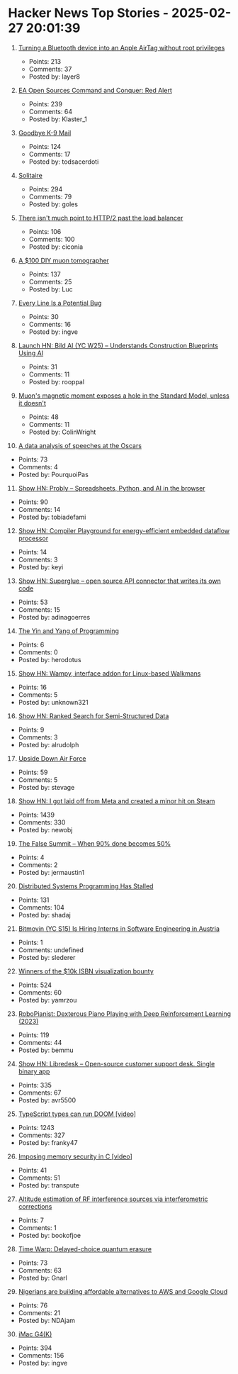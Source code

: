 # Hacker News Top Stories - 2025-02-27 20:01:39

1. [Turning a Bluetooth device into an Apple AirTag without root privileges](https://nroottag.github.io/)
   - Points: 213
   - Comments: 37
   - Posted by: layer8

2. [EA Open Sources Command and Conquer: Red Alert](https://github.com/electronicarts/CnC_Red_Alert)
   - Points: 239
   - Comments: 64
   - Posted by: Klaster_1

3. [Goodbye K-9 Mail](https://cketti.de/2025/02/26/goodbye-k9mail/)
   - Points: 124
   - Comments: 17
   - Posted by: todsacerdoti

4. [Solitaire](https://localthunk.com/blog/solitaire)
   - Points: 294
   - Comments: 79
   - Posted by: goles

5. [There isn't much point to HTTP/2 past the load balancer](https://byroot.github.io/ruby/performance/2025/02/24/http2-past-the-load-balancer.html)
   - Points: 106
   - Comments: 100
   - Posted by: ciconia

6. [A $100 DIY muon tomographer](https://spectrum.ieee.org/diy-muon-tomography)
   - Points: 137
   - Comments: 25
   - Posted by: Luc

7. [Every Line Is a Potential Bug](https://www.teamten.com/lawrence/writings/every_line_is_a_potential_bug.html)
   - Points: 30
   - Comments: 16
   - Posted by: ingve

8. [Launch HN: Bild AI (YC W25) – Understands Construction Blueprints Using AI](undefined)
   - Points: 31
   - Comments: 11
   - Posted by: rooppal

9. [Muon's magnetic moment exposes a hole in the Standard Model, unless it doesn't](https://physicsworld.com/a/the-muons-magnetic-moment-exposes-a-huge-hole-in-the-standard-model-unless-it-doesnt/)
   - Points: 48
   - Comments: 11
   - Posted by: ColinWright

10. [A data analysis of speeches at the Oscars](https://stephenfollows.com/p/harvey-weinstein-thanked-more-than-god)
   - Points: 73
   - Comments: 4
   - Posted by: PourquoiPas

11. [Show HN: Probly – Spreadsheets, Python, and AI in the browser](https://github.com/PragmaticMachineLearning/probly)
   - Points: 90
   - Comments: 14
   - Posted by: tobiadefami

12. [Show HN: Compiler Playground for energy-efficient embedded dataflow processor](https://www.efficient.computer/resources/effcc-compiler-playground-launch)
   - Points: 14
   - Comments: 3
   - Posted by: keyi

13. [Show HN: Superglue – open source API connector that writes its own code](https://github.com/superglue-ai/superglue)
   - Points: 53
   - Comments: 15
   - Posted by: adinagoerres

14. [The Yin and Yang of Programming](https://billwadge.com/2025/02/22/the-yin-and-yang-of-programming/)
   - Points: 6
   - Comments: 0
   - Posted by: herodotus

15. [Show HN: Wampy, interface addon for Linux-based Walkmans](https://github.com/unknown321/wampy)
   - Points: 16
   - Comments: 5
   - Posted by: unknown321

16. [Show HN: Ranked Search for Semi-Structured Data](https://demo.tryvoker.com)
   - Points: 9
   - Comments: 3
   - Posted by: alrudolph

17. [Upside Down Air Force](https://www.frontiernet.net/%7Eatlasf/A56UDAF.htm)
   - Points: 59
   - Comments: 5
   - Posted by: stevage

18. [Show HN: I got laid off from Meta and created a minor hit on Steam](undefined)
   - Points: 1439
   - Comments: 330
   - Posted by: newobj

19. [The False Summit – When 90% done becomes 50%](https://jeremyaboyd.com/post/the-false-summit)
   - Points: 4
   - Comments: 2
   - Posted by: jermaustin1

20. [Distributed Systems Programming Has Stalled](https://www.shadaj.me/writing/distributed-programming-stalled)
   - Points: 131
   - Comments: 104
   - Posted by: shadaj

21. [Bitmovin (YC S15) Is Hiring Interns in Software Engineering in Austria](https://bitmovin.com/careers/7863755002/)
   - Points: 1
   - Comments: undefined
   - Posted by: slederer

22. [Winners of the $10k ISBN visualization bounty](https://annas-archive.org/blog/all-isbns-winners.html)
   - Points: 524
   - Comments: 60
   - Posted by: yamrzou

23. [RoboPianist: Dexterous Piano Playing with Deep Reinforcement Learning (2023)](https://kzakka.com/robopianist/#demo)
   - Points: 119
   - Comments: 44
   - Posted by: bemmu

24. [Show HN: Libredesk – Open-source customer support desk. Single binary app](https://github.com/abhinavxd/libredesk)
   - Points: 335
   - Comments: 67
   - Posted by: avr5500

25. [TypeScript types can run DOOM [video]](https://www.youtube.com/watch?v=0mCsluv5FXA)
   - Points: 1243
   - Comments: 327
   - Posted by: franky47

26. [Imposing memory security in C [video]](https://fosdem.org/2025/schedule/event/fosdem-2025-6606-imposing-memory-security-in-c/)
   - Points: 41
   - Comments: 51
   - Posted by: transpute

27. [Altitude estimation of RF interference sources via interferometric corrections](https://www.cambridge.org/core/journals/publications-of-the-astronomical-society-of-australia/article/altitude-estimation-of-radio-frequency-interference-sources-via-interferometric-nearfield-corrections/FFBE40FB0C2AB27485F41AA90C7705FA)
   - Points: 7
   - Comments: 1
   - Posted by: bookofjoe

28. [Time Warp: Delayed-choice quantum erasure](https://drgblackwell.substack.com/p/time-warp-delayed-choice-quantum)
   - Points: 73
   - Comments: 63
   - Posted by: Gnarl

29. [Nigerians are building affordable alternatives to AWS and Google Cloud](https://restofworld.org/2025/aws-google-cloud-nigeria-alternatives/)
   - Points: 76
   - Comments: 21
   - Posted by: NDAjam

30. [iMac G4(K)](https://jcs.org/2025/02/26/imacg4k)
   - Points: 394
   - Comments: 156
   - Posted by: ingve

